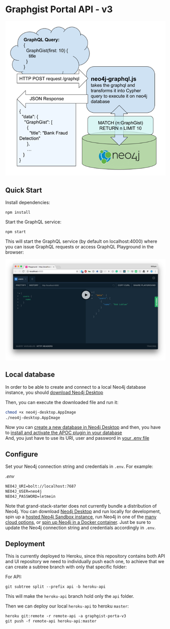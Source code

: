 # Graphgist Portal API - v3

![GraphQL API diagram](../diagram.png)

## Quick Start

Install dependencies:

```
npm install
```

Start the GraphQL service:

```
npm start
```

This will start the GraphQL service (by default on localhost:4000) where you can issue GraphQL requests or access GraphQL Playground in the browser:

![GraphQL Playground](img/graphql-playground.png)

## Local database

In order to be able to create and connect to a local Neo4j database instance, you should [download Neo4j Desktop](https://neo4j.com/download/)

Then, you can execute the downloaded file and run it:
```bash
chmod +x neo4j-desktop.AppImage
./neo4j-desktop.AppImage
```

Now you can [create a new database in Neo4j Desktop](https://neo4j.com/developer/neo4j-desktop/#desktop-create-DBMS) and then, you have to [install and activate the APOC plugin in your database](https://neo4j.com/labs/apoc/4.2/installation/)   
And, you just have to use its URI, user and password in [your .env file](#configure)

## Configure

Set your Neo4j connection string and credentials in `.env`. For example:

_.env_

```
NEO4J_URI=bolt://localhost:7687
NEO4J_USER=neo4j
NEO4J_PASSWORD=letmein
```

Note that grand-stack-starter does not currently bundle a distribution of Neo4j. You can download [Neo4j Desktop](https://neo4j.com/download/) and run locally for development, spin up a [hosted Neo4j Sandbox instance](https://neo4j.com/download/), run Neo4j in one of the [many cloud options](https://neo4j.com/developer/guide-cloud-deployment/), or [spin up Neo4j in a Docker container](https://neo4j.com/developer/docker/). Just be sure to update the Neo4j connection string and credentials accordingly in `.env`.

## Deployment

This is currently deployed to Heroku, since this repository contains both API and UI repository we need to individually push each one, to achieve that we can create a subtree branch with only that specific folder:

For API:

```
git subtree split --prefix api -b heroku-api
```

This will make the `heroku-api` branch hold only the `api` folder.

Then we can deploy our local `heroku-api` to heroku `master`:

```
heroku git:remote -r remote-api -a graphgist-porta-v3
git push -f remote-api heroku-api:master
```
